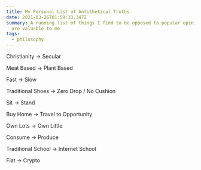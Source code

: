 ```yaml
---
title: My Personal List of Antithetical Truths
date: 2021-03-26T01:59:33.347Z
summary: A running list of things I find to be opposed to popular opinion but
  are valuable to me
tags:
  - philosophy
---
```



Christianity -> Secular

Meat Based -> Plant Based

Fast -> Slow

Traditional Shoes -> Zero Drop / No Cushion

Sit -> Stand

Buy Home -> Travel to Opportunity

Own Lots -> Own Little

Consume -> Produce

Traditional School -> Internet School

Fiat -> Crypto